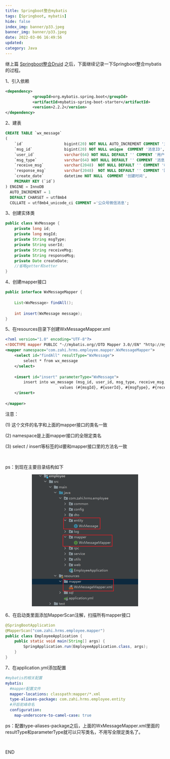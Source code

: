 ```yaml
---
title: Springboot整合mybatis
tags: [Springboot, mybatis]
hide: false
index_img: banner/p33.jpeg
banner_img: banner/p33.jpeg
date: 2022-03-06 16:49:56
updated:
category: Java
---
```


继上篇 [Springboot整合Druid](/2019/10/21/Springboot-Druid配置/) 之后，下面继续记录一下Springboot整合mybatis的过程。

1、引入依赖

```xml
<dependency>
            <groupId>org.mybatis.spring.boot</groupId>
            <artifactId>mybatis-spring-boot-starter</artifactId>
            <version>2.2.2</version>
</dependency>
```

2、建表

```sql
CREATE TABLE `wx_message`
(
    `id`                  bigint(20) NOT NULL AUTO_INCREMENT COMMENT '主键ID',
    `msg_id`              bigint(20) NOT NULL unique  COMMENT '消息ID',
    `user_id`             varchar(64) NOT NULL DEFAULT '' COMMENT '用户ID(一个OpenID)',
    `msg_type`            varchar(64) NOT NULL DEFAULT '' COMMENT '消息类型',
    `receive_msg`         varchar(2048)  NOT NULL DEFAULT '' COMMENT '收到的消息',
    `response_msg`        varchar(2048)  NOT NULL DEFAULT '' COMMENT '回复的消息',
    `create_date`         datetime NOT NULL  COMMENT '创建时间',
    PRIMARY KEY (`id`)
) ENGINE = InnoDB
  AUTO_INCREMENT = 1
  DEFAULT CHARSET = utf8mb4
  COLLATE = utf8mb4_unicode_ci COMMENT ='公众号微信消息';
```

3、创建实体类

```java
public class WxMessage {
    private long id;
    private long msgId;
    private String msgType;
    private String userId;
    private String receiveMsg;
    private String responseMsg;
    private Date createDate;
    //省略getter和setter
}
```

4、创建mapper接口

```java
public interface WxMessageMapper {

    List<WxMessage> findAll();

    int insert(WxMessage message);
}
```

5、在resources目录下创建WxMessageMapper.xml

```xml
<?xml version="1.0" encoding="UTF-8"?>
<!DOCTYPE mapper PUBLIC "-//mybatis.org//DTD Mapper 3.0//EN" "http://mybatis.org/dtd/mybatis-3-mapper.dtd">
<mapper namespace="com.zahi.hrms.employee.mapper.WxMessageMapper">
    <select id="findAll" resultType="WxMessage">
        select * from wx_message
    </select>

    <insert id="insert" parameterType="WxMessage">
        insert into wx_message (msg_id, user_id, msg_type, receive_msg, response_msg, create_date)
                        values (#{msgId}, #{userId}, #{msgType}, #{receiveMsg}, #{responseMsg}, #{createDate} )
    </insert>

</mapper>
```

注意：

(1) 这个文件的名字和上面的mapper接口的类名一致

(2) namespace是上面mapper接口的全限定类名

(3) select / insert等标签的id要和mapper接口里的方法名一致

<br>

ps：到现在主要目录结构如下

<div align=center>
<img src="Springboot整合mybatis/image-20220306172657618.png" alt="目录结构" style="zoom:50%;" />
</div>



6、在启动类里面添加MapperScan注解，扫描所有mapper接口

```java
@SpringBootApplication
@MapperScan("com.zahi.hrms.employee.mapper")
public class EmployeeApplication {
    public static void main(String[] args) {
        SpringApplication.run(EmployeeApplication.class, args);
    }
}
```

7、在application.yml添加配置

```yaml
#mybatis的相关配置
mybatis:
  #mapper配置文件
  mapper-locations: classpath:mapper/*.xml
  type-aliases-package: com.zahi.hrms.employee.entity
  #开启驼峰命名
  configuration:
    map-underscore-to-camel-case: true
```

ps：配置type-aliases-package之后，上面的WxMessageMapper.xml里面的resultType和parameterType就可以只写类名，不用写全限定类名了。

<br>

END
